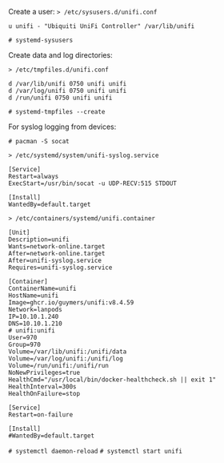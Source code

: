 
Create a user:
`> /etc/sysusers.d/unifi.conf`
```
u unifi - "Ubiquiti UniFi Controller" /var/lib/unifi
```
`# systemd-sysusers`

Create data and log directories:

`> /etc/tmpfiles.d/unifi.conf`
```
d /var/lib/unifi 0750 unifi unifi
d /var/log/unifi 0750 unifi unifi
d /run/unifi 0750 unifi unifi
```
`# systemd-tmpfiles --create`

For syslog logging from devices:

`# pacman -S socat`

`> /etc/systemd/system/unifi-syslog.service`
```
[Service]
Restart=always
ExecStart=/usr/bin/socat -u UDP-RECV:515 STDOUT

[Install]
WantedBy=default.target
```

`> /etc/containers/systemd/unifi.container`
```
[Unit]
Description=unifi
Wants=network-online.target
After=network-online.target
After=unifi-syslog.service
Requires=unifi-syslog.service

[Container]
ContainerName=unifi
HostName=unifi
Image=ghcr.io/guymers/unifi:v8.4.59
Network=lanpods
IP=10.10.1.240
DNS=10.10.1.210
# unifi:unifi
User=970
Group=970
Volume=/var/lib/unifi:/unifi/data
Volume=/var/log/unifi:/unifi/log
Volume=/run/unifi:/unifi/run
NoNewPrivileges=true
HealthCmd="/usr/local/bin/docker-healthcheck.sh || exit 1"
HealthInterval=300s
HealthOnFailure=stop

[Service]
Restart=on-failure

[Install]
#WantedBy=default.target
```

`# systemctl daemon-reload`
`# systemctl start unifi`
